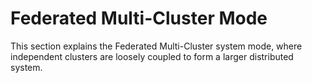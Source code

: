 # Federated Multi-Cluster Mode

This section explains the Federated Multi-Cluster system mode, where independent clusters are loosely coupled to form a larger distributed system.